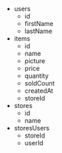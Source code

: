 - users
  - id
  - firstName
  - lastName
- items
  - id
  - name
  - picture
  - price
  - quantity
  - soldCount
  - createdAt
  - storeId
- stores
  - id
  - name
- storesUsers
  - storeId
  - userId
